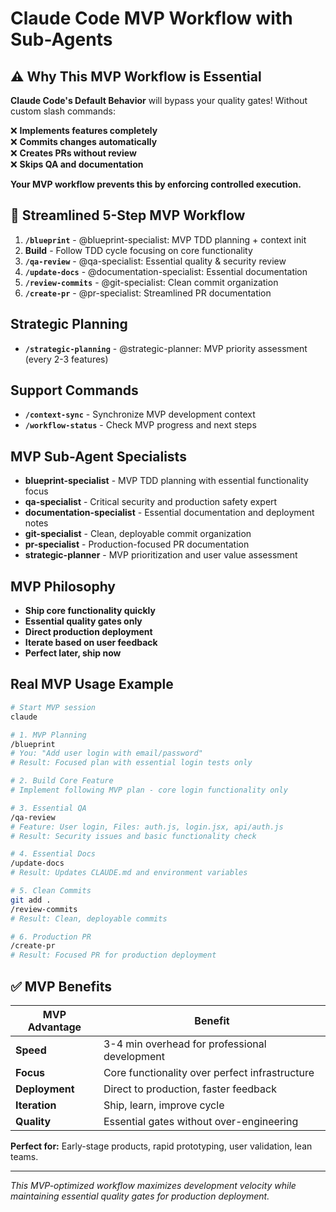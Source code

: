 # Claude Code MVP Workflow with Sub-Agents

## ⚠️ **Why This MVP Workflow is Essential**

**Claude Code's Default Behavior** will bypass your quality gates! Without custom slash commands:

❌ **Implements features completely**  
❌ **Commits changes automatically**  
❌ **Creates PRs without review**  
❌ **Skips QA and documentation**

**Your MVP workflow prevents this by enforcing controlled execution.**

## 🚀 Streamlined 5-Step MVP Workflow

1. **`/blueprint`** - @blueprint-specialist: MVP TDD planning + context init
2. **Build** - Follow TDD cycle focusing on core functionality  
3. **`/qa-review`** - @qa-specialist: Essential quality & security review
4. **`/update-docs`** - @documentation-specialist: Essential documentation
5. **`/review-commits`** - @git-specialist: Clean commit organization
6. **`/create-pr`** - @pr-specialist: Streamlined PR documentation

## Strategic Planning
- **`/strategic-planning`** - @strategic-planner: MVP priority assessment (every 2-3 features)

## Support Commands
- **`/context-sync`** - Synchronize MVP development context
- **`/workflow-status`** - Check MVP progress and next steps

## MVP Sub-Agent Specialists
- **blueprint-specialist** - MVP TDD planning with essential functionality focus
- **qa-specialist** - Critical security and production safety expert
- **documentation-specialist** - Essential documentation and deployment notes
- **git-specialist** - Clean, deployable commit organization
- **pr-specialist** - Production-focused PR documentation
- **strategic-planner** - MVP prioritization and user value assessment

## MVP Philosophy
- **Ship core functionality quickly**
- **Essential quality gates only** 
- **Direct production deployment**
- **Iterate based on user feedback**
- **Perfect later, ship now**

## Real MVP Usage Example

```bash
# Start MVP session
claude

# 1. MVP Planning
/blueprint
# You: "Add user login with email/password"
# Result: Focused plan with essential login tests only

# 2. Build Core Feature
# Implement following MVP plan - core login functionality only

# 3. Essential QA
/qa-review
# Feature: User login, Files: auth.js, login.jsx, api/auth.js
# Result: Security issues and basic functionality check

# 4. Essential Docs
/update-docs
# Result: Updates CLAUDE.md and environment variables

# 5. Clean Commits  
git add .
/review-commits
# Result: Clean, deployable commits

# 6. Production PR
/create-pr
# Result: Focused PR for production deployment
```

## ✅ MVP Benefits

| MVP Advantage | Benefit |
|---------------|---------|
| **Speed** | 3-4 min overhead for professional development |
| **Focus** | Core functionality over perfect infrastructure |
| **Deployment** | Direct to production, faster feedback |
| **Iteration** | Ship, learn, improve cycle |
| **Quality** | Essential gates without over-engineering |

**Perfect for:** Early-stage products, rapid prototyping, user validation, lean teams.

---

*This MVP-optimized workflow maximizes development velocity while maintaining essential quality gates for production deployment.*
